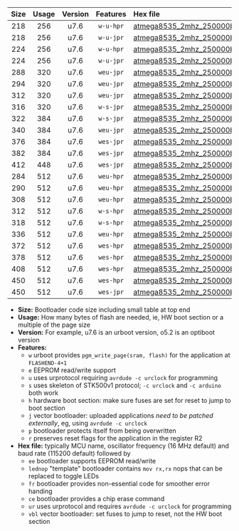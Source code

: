 |Size|Usage|Version|Features|Hex file|
|:-:|:-:|:-:|:-:|:--|
|218|256|u7.6|`w-u-hpr`|[atmega8535_2mhz_250000bps_ur.hex](https://raw.githubusercontent.com/stefanrueger/urboot/main/bootloaders/atmega8535/fcpu_2mhz/250000_bps/atmega8535_2mhz_250000bps_ur.hex)|
|218|256|u7.6|`w-u-jpr`|[atmega8535_2mhz_250000bps_ur_vbl.hex](https://raw.githubusercontent.com/stefanrueger/urboot/main/bootloaders/atmega8535/fcpu_2mhz/250000_bps/atmega8535_2mhz_250000bps_ur_vbl.hex)|
|224|256|u7.6|`w-u-hpr`|[atmega8535_2mhz_250000bps_lednop_ur.hex](https://raw.githubusercontent.com/stefanrueger/urboot/main/bootloaders/atmega8535/fcpu_2mhz/250000_bps/atmega8535_2mhz_250000bps_lednop_ur.hex)|
|224|256|u7.6|`w-u-jpr`|[atmega8535_2mhz_250000bps_lednop_ur_vbl.hex](https://raw.githubusercontent.com/stefanrueger/urboot/main/bootloaders/atmega8535/fcpu_2mhz/250000_bps/atmega8535_2mhz_250000bps_lednop_ur_vbl.hex)|
|288|320|u7.6|`weu-jpr`|[atmega8535_2mhz_250000bps_ee_ur_vbl.hex](https://raw.githubusercontent.com/stefanrueger/urboot/main/bootloaders/atmega8535/fcpu_2mhz/250000_bps/atmega8535_2mhz_250000bps_ee_ur_vbl.hex)|
|294|320|u7.6|`weu-jpr`|[atmega8535_2mhz_250000bps_ee_lednop_ur_vbl.hex](https://raw.githubusercontent.com/stefanrueger/urboot/main/bootloaders/atmega8535/fcpu_2mhz/250000_bps/atmega8535_2mhz_250000bps_ee_lednop_ur_vbl.hex)|
|312|320|u7.6|`weu-jpr`|[atmega8535_2mhz_250000bps_ee_lednop_fr_ur_vbl.hex](https://raw.githubusercontent.com/stefanrueger/urboot/main/bootloaders/atmega8535/fcpu_2mhz/250000_bps/atmega8535_2mhz_250000bps_ee_lednop_fr_ur_vbl.hex)|
|316|320|u7.6|`w-s-jpr`|[atmega8535_2mhz_250000bps_vbl.hex](https://raw.githubusercontent.com/stefanrueger/urboot/main/bootloaders/atmega8535/fcpu_2mhz/250000_bps/atmega8535_2mhz_250000bps_vbl.hex)|
|322|384|u7.6|`w-s-jpr`|[atmega8535_2mhz_250000bps_lednop_vbl.hex](https://raw.githubusercontent.com/stefanrueger/urboot/main/bootloaders/atmega8535/fcpu_2mhz/250000_bps/atmega8535_2mhz_250000bps_lednop_vbl.hex)|
|340|384|u7.6|`weu-jpr`|[atmega8535_2mhz_250000bps_ee_lednop_fr_ce_ur_vbl.hex](https://raw.githubusercontent.com/stefanrueger/urboot/main/bootloaders/atmega8535/fcpu_2mhz/250000_bps/atmega8535_2mhz_250000bps_ee_lednop_fr_ce_ur_vbl.hex)|
|376|384|u7.6|`wes-jpr`|[atmega8535_2mhz_250000bps_ee_vbl.hex](https://raw.githubusercontent.com/stefanrueger/urboot/main/bootloaders/atmega8535/fcpu_2mhz/250000_bps/atmega8535_2mhz_250000bps_ee_vbl.hex)|
|382|384|u7.6|`wes-jpr`|[atmega8535_2mhz_250000bps_ee_lednop_vbl.hex](https://raw.githubusercontent.com/stefanrueger/urboot/main/bootloaders/atmega8535/fcpu_2mhz/250000_bps/atmega8535_2mhz_250000bps_ee_lednop_vbl.hex)|
|412|448|u7.6|`wes-jpr`|[atmega8535_2mhz_250000bps_ee_lednop_fr_vbl.hex](https://raw.githubusercontent.com/stefanrueger/urboot/main/bootloaders/atmega8535/fcpu_2mhz/250000_bps/atmega8535_2mhz_250000bps_ee_lednop_fr_vbl.hex)|
|284|512|u7.6|`weu-hpr`|[atmega8535_2mhz_250000bps_ee_ur.hex](https://raw.githubusercontent.com/stefanrueger/urboot/main/bootloaders/atmega8535/fcpu_2mhz/250000_bps/atmega8535_2mhz_250000bps_ee_ur.hex)|
|290|512|u7.6|`weu-hpr`|[atmega8535_2mhz_250000bps_ee_lednop_ur.hex](https://raw.githubusercontent.com/stefanrueger/urboot/main/bootloaders/atmega8535/fcpu_2mhz/250000_bps/atmega8535_2mhz_250000bps_ee_lednop_ur.hex)|
|308|512|u7.6|`weu-hpr`|[atmega8535_2mhz_250000bps_ee_lednop_fr_ur.hex](https://raw.githubusercontent.com/stefanrueger/urboot/main/bootloaders/atmega8535/fcpu_2mhz/250000_bps/atmega8535_2mhz_250000bps_ee_lednop_fr_ur.hex)|
|312|512|u7.6|`w-s-hpr`|[atmega8535_2mhz_250000bps.hex](https://raw.githubusercontent.com/stefanrueger/urboot/main/bootloaders/atmega8535/fcpu_2mhz/250000_bps/atmega8535_2mhz_250000bps.hex)|
|318|512|u7.6|`w-s-hpr`|[atmega8535_2mhz_250000bps_lednop.hex](https://raw.githubusercontent.com/stefanrueger/urboot/main/bootloaders/atmega8535/fcpu_2mhz/250000_bps/atmega8535_2mhz_250000bps_lednop.hex)|
|336|512|u7.6|`weu-hpr`|[atmega8535_2mhz_250000bps_ee_lednop_fr_ce_ur.hex](https://raw.githubusercontent.com/stefanrueger/urboot/main/bootloaders/atmega8535/fcpu_2mhz/250000_bps/atmega8535_2mhz_250000bps_ee_lednop_fr_ce_ur.hex)|
|372|512|u7.6|`wes-hpr`|[atmega8535_2mhz_250000bps_ee.hex](https://raw.githubusercontent.com/stefanrueger/urboot/main/bootloaders/atmega8535/fcpu_2mhz/250000_bps/atmega8535_2mhz_250000bps_ee.hex)|
|378|512|u7.6|`wes-hpr`|[atmega8535_2mhz_250000bps_ee_lednop.hex](https://raw.githubusercontent.com/stefanrueger/urboot/main/bootloaders/atmega8535/fcpu_2mhz/250000_bps/atmega8535_2mhz_250000bps_ee_lednop.hex)|
|408|512|u7.6|`wes-hpr`|[atmega8535_2mhz_250000bps_ee_lednop_fr.hex](https://raw.githubusercontent.com/stefanrueger/urboot/main/bootloaders/atmega8535/fcpu_2mhz/250000_bps/atmega8535_2mhz_250000bps_ee_lednop_fr.hex)|
|450|512|u7.6|`wes-hpr`|[atmega8535_2mhz_250000bps_ee_lednop_fr_ce.hex](https://raw.githubusercontent.com/stefanrueger/urboot/main/bootloaders/atmega8535/fcpu_2mhz/250000_bps/atmega8535_2mhz_250000bps_ee_lednop_fr_ce.hex)|
|450|512|u7.6|`wes-jpr`|[atmega8535_2mhz_250000bps_ee_lednop_fr_ce_vbl.hex](https://raw.githubusercontent.com/stefanrueger/urboot/main/bootloaders/atmega8535/fcpu_2mhz/250000_bps/atmega8535_2mhz_250000bps_ee_lednop_fr_ce_vbl.hex)|

- **Size:** Bootloader code size including small table at top end
- **Usage:** How many bytes of flash are needed, ie, HW boot section or a multiple of the page size
- **Version:** For example, u7.6 is an urboot version, o5.2 is an optiboot version
- **Features:**
  + `w` urboot provides `pgm_write_page(sram, flash)` for the application at `FLASHEND-4+1`
  + `e` EEPROM read/write support
  + `u` uses urprotocol requiring `avrdude -c urclock` for programming
  + `s` uses skeleton of STK500v1 protocol; `-c urclock` and `-c arduino` both work
  + `h` hardware boot section: make sure fuses are set for reset to jump to boot section
  + `j` vector bootloader: uploaded applications *need to be patched externally*, eg, using `avrdude -c urclock`
  + `p` bootloader protects itself from being overwritten
  + `r` preserves reset flags for the application in the register R2
- **Hex file:** typically MCU name, oscillator frequency (16 MHz default) and baud rate (115200 default) followed by
  + `ee` bootloader supports EEPROM read/write
  + `lednop` "template" bootloader contains `mov rx,rx` nops that can be replaced to toggle LEDs
  + `fr` bootloader provides non-essential code for smoother error handing
  + `ce` bootloader provides a chip erase command
  + `ur` uses urprotocol and requires `avrdude -c urclock` for programming
  + `vbl` vector bootloader: set fuses to jump to reset, not the HW boot section
